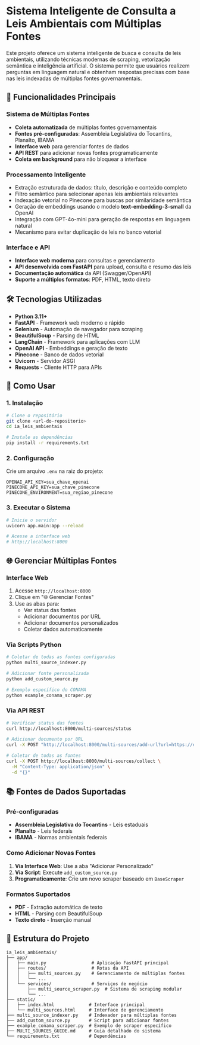 # Sistema Inteligente de Consulta a Leis Ambientais com Múltiplas Fontes

Este projeto oferece um sistema inteligente de busca e consulta de leis ambientais, utilizando técnicas modernas de scraping, vetorização semântica e inteligência artificial. O sistema permite que usuários realizem perguntas em linguagem natural e obtenham respostas precisas com base nas leis indexadas de múltiplas fontes governamentais.

## 🌟 Funcionalidades Principais

### Sistema de Múltiplas Fontes
- **Coleta automatizada** de múltiplas fontes governamentais
- **Fontes pré-configuradas**: Assembleia Legislativa do Tocantins, Planalto, IBAMA
- **Interface web** para gerenciar fontes de dados
- **API REST** para adicionar novas fontes programaticamente
- **Coleta em background** para não bloquear a interface

### Processamento Inteligente
- Extração estruturada de dados: título, descrição e conteúdo completo
- Filtro semântico para selecionar apenas leis ambientais relevantes
- Indexação vetorial no Pinecone para buscas por similaridade semântica
- Geração de embeddings usando o modelo **text-embedding-3-small** da OpenAI
- Integração com GPT-4o-mini para geração de respostas em linguagem natural
- Mecanismo para evitar duplicação de leis no banco vetorial

### Interface e API
- **Interface web moderna** para consultas e gerenciamento
- **API desenvolvida com FastAPI** para upload, consulta e resumo das leis
- **Documentação automática** da API (Swagger/OpenAPI)
- **Suporte a múltiplos formatos**: PDF, HTML, texto direto

## 🛠️ Tecnologias Utilizadas

- **Python 3.11+**
- **FastAPI** - Framework web moderno e rápido
- **Selenium** - Automação de navegador para scraping
- **BeautifulSoup** - Parsing de HTML
- **LangChain** - Framework para aplicações com LLM
- **OpenAI API** - Embeddings e geração de texto
- **Pinecone** - Banco de dados vetorial
- **Uvicorn** - Servidor ASGI
- **Requests** - Cliente HTTP para APIs

## 🚀 Como Usar

### 1. Instalação
```bash
# Clone o repositório
git clone <url-do-repositorio>
cd ia_leis_ambientais

# Instale as dependências
pip install -r requirements.txt
```

### 2. Configuração
Crie um arquivo `.env` na raiz do projeto:
```env
OPENAI_API_KEY=sua_chave_openai
PINECONE_API_KEY=sua_chave_pinecone
PINECONE_ENVIRONMENT=sua_regiao_pinecone
```

### 3. Executar o Sistema
```bash
# Inicie o servidor
uvicorn app.main:app --reload

# Acesse a interface web
# http://localhost:8000
```

## 🌐 Gerenciar Múltiplas Fontes

### Interface Web
1. Acesse `http://localhost:8000`
2. Clique em "🌐 Gerenciar Fontes"
3. Use as abas para:
   - Ver status das fontes
   - Adicionar documentos por URL
   - Adicionar documentos personalizados
   - Coletar dados automaticamente

### Via Scripts Python
```bash
# Coletar de todas as fontes configuradas
python multi_source_indexer.py

# Adicionar fonte personalizada
python add_custom_source.py

# Exemplo específico do CONAMA
python example_conama_scraper.py
```

### Via API REST
```bash
# Verificar status das fontes
curl http://localhost:8000/multi-sources/status

# Adicionar documento por URL
curl -X POST "http://localhost:8000/multi-sources/add-url?url=https://exemplo.com/lei.pdf&source_name=Fonte%20Exemplo"

# Coletar de todas as fontes
curl -X POST http://localhost:8000/multi-sources/collect \
  -H "Content-Type: application/json" \
  -d "{}"
```

## 📚 Fontes de Dados Suportadas

### Pré-configuradas
- **Assembleia Legislativa do Tocantins** - Leis estaduais
- **Planalto** - Leis federais
- **IBAMA** - Normas ambientais federais

### Como Adicionar Novas Fontes
1. **Via Interface Web**: Use a aba "Adicionar Personalizado"
2. **Via Script**: Execute `add_custom_source.py`
3. **Programaticamente**: Crie um novo scraper baseado em `BaseScraper`

### Formatos Suportados
- **PDF** - Extração automática de texto
- **HTML** - Parsing com BeautifulSoup
- **Texto direto** - Inserção manual

## 🔧 Estrutura do Projeto

```
ia_leis_ambientais/
├── app/
│   ├── main.py                 # Aplicação FastAPI principal
│   ├── routes/                 # Rotas da API
│   │   ├── multi_sources.py    # Gerenciamento de múltiplas fontes
│   │   └── ...
│   └── services/               # Serviços de negócio
│       ├── multi_source_scraper.py  # Sistema de scraping modular
│       └── ...
├── static/
│   ├── index.html             # Interface principal
│   └── multi_sources.html     # Interface de gerenciamento
├── multi_source_indexer.py    # Indexador para múltiplas fontes
├── add_custom_source.py       # Script para adicionar fontes
├── example_conama_scraper.py  # Exemplo de scraper específico
├── MULTI_SOURCES_GUIDE.md     # Guia detalhado do sistema
└── requirements.txt           # Dependências
```
